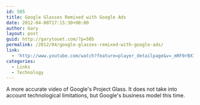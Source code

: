 ```yaml
---
id: 505
title: Google Glasses Remixed with Google Ads
date: 2012-04-08T17:15:30+00:00
author: Gary
layout: post
guid: http://garytouet.com/?p=505
permalink: /2012/04/google-glasses-remixed-with-google-ads/
link:
  - 'http://www.youtube.com/watch?feature=player_detailpage&v=_mRF0rBXIeg'
categories:
  - Links
  - Technology
---
```


A more accurate video of Google's Project Glass. It does not take into account technological limitations, but Google's business model this time.

